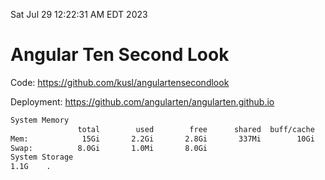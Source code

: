Sat Jul 29 12:22:31 AM EDT 2023

# Angular Ten Second Look

Code: https://github.com/kusl/angulartensecondlook

Deployment: https://github.com/angularten/angularten.github.io

```bash
System Memory
               total        used        free      shared  buff/cache   available
Mem:            15Gi       2.2Gi       2.8Gi       337Mi        10Gi        12Gi
Swap:          8.0Gi       1.0Mi       8.0Gi
System Storage
1.1G	.

